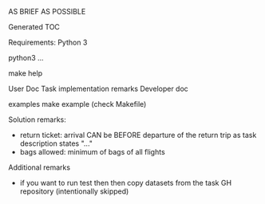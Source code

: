 AS BRIEF AS POSSIBLE

Generated TOC

Requirements:
Python 3

python3 ...



make help

User Doc
Task implementation remarks
Developer doc

examples
make example (check Makefile)

Solution remarks:

- return ticket: arrival CAN be BEFORE departure of the return trip as
  task description states "..."
- bags allowed: minimum of bags of all flights

Additional remarks

- if you want to run test then then copy datasets from the task GH repository (intentionally skipped) 
